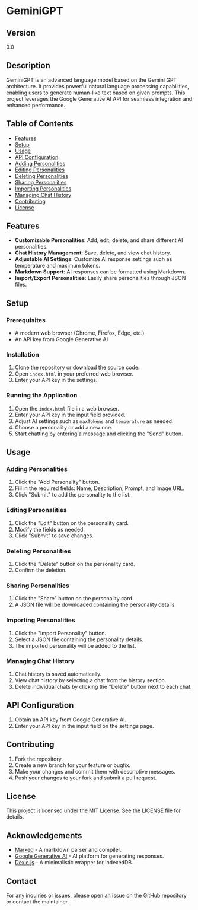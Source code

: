 # GeminiGPT

## Version
0.0

## Description
GeminiGPT is an advanced language model based on the Gemini GPT architecture. It provides powerful natural language processing capabilities, enabling users to generate human-like text based on given prompts. This project leverages the Google Generative AI API for seamless integration and enhanced performance.

## Table of Contents
- [Features](#features)
- [Setup](#setup)
- [Usage](#usage)
- [API Configuration](#api-configuration)
- [Adding Personalities](#adding-personalities)
- [Editing Personalities](#editing-personalities)
- [Deleting Personalities](#deleting-personalities)
- [Sharing Personalities](#sharing-personalities)
- [Importing Personalities](#importing-personalities)
- [Managing Chat History](#managing-chat-history)
- [Contributing](#contributing)
- [License](#license)

## Features
- **Customizable Personalities**: Add, edit, delete, and share different AI personalities.
- **Chat History Management**: Save, delete, and view chat history.
- **Adjustable AI Settings**: Customize AI response settings such as temperature and maximum tokens.
- **Markdown Support**: AI responses can be formatted using Markdown.
- **Import/Export Personalities**: Easily share personalities through JSON files.

## Setup

### Prerequisites
- A modern web browser (Chrome, Firefox, Edge, etc.)
- An API key from Google Generative AI

### Installation
1. Clone the repository or download the source code.
2. Open `index.html` in your preferred web browser.
3. Enter your API key in the settings.

### Running the Application
1. Open the `index.html` file in a web browser.
2. Enter your API key in the input field provided.
3. Adjust AI settings such as `maxTokens` and `temperature` as needed.
4. Choose a personality or add a new one.
5. Start chatting by entering a message and clicking the "Send" button.

## Usage

### Adding Personalities
1. Click the "Add Personality" button.
2. Fill in the required fields: Name, Description, Prompt, and Image URL.
3. Click "Submit" to add the personality to the list.

### Editing Personalities
1. Click the "Edit" button on the personality card.
2. Modify the fields as needed.
3. Click "Submit" to save changes.

### Deleting Personalities
1. Click the "Delete" button on the personality card.
2. Confirm the deletion.

### Sharing Personalities
1. Click the "Share" button on the personality card.
2. A JSON file will be downloaded containing the personality details.

### Importing Personalities
1. Click the "Import Personality" button.
2. Select a JSON file containing the personality details.
3. The imported personality will be added to the list.

### Managing Chat History
1. Chat history is saved automatically.
2. View chat history by selecting a chat from the history section.
3. Delete individual chats by clicking the "Delete" button next to each chat.

## API Configuration
1. Obtain an API key from Google Generative AI.
2. Enter your API key in the input field on the settings page.

## Contributing
1. Fork the repository.
2. Create a new branch for your feature or bugfix.
3. Make your changes and commit them with descriptive messages.
4. Push your changes to your fork and submit a pull request.

## License
This project is licensed under the MIT License. See the LICENSE file for details.

## Acknowledgements
- [Marked](https://marked.js.org/) - A markdown parser and compiler.
- [Google Generative AI](https://ai.google/) - AI platform for generating responses.
- [Dexie.js](https://dexie.org/) - A minimalistic wrapper for IndexedDB.

## Contact
For any inquiries or issues, please open an issue on the GitHub repository or contact the maintainer.